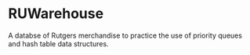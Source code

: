 # RUWarehouse
A databse of Rutgers merchandise to practice the use of priority queues and hash table data structures.
